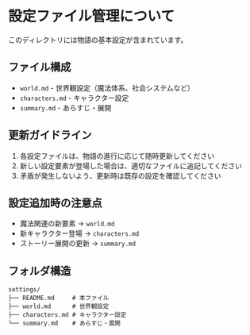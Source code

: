 # 設定ファイル管理について

このディレクトリには物語の基本設定が含まれています。

## ファイル構成
- `world.md` - 世界観設定（魔法体系、社会システムなど）
- `characters.md` - キャラクター設定
- `summary.md` - あらすじ・展開

## 更新ガイドライン
1. 各設定ファイルは、物語の進行に応じて随時更新してください
2. 新しい設定要素が登場した場合は、適切なファイルに追記してください
3. 矛盾が発生しないよう、更新時は既存の設定を確認してください

## 設定追加時の注意点
- 魔法関連の新要素 → `world.md`
- 新キャラクター登場 → `characters.md`
- ストーリー展開の更新 → `summary.md`

## フォルダ構造
```
settings/
├── README.md     # 本ファイル
├── world.md      # 世界観設定
├── characters.md # キャラクター設定
└── summary.md    # あらすじ・展開